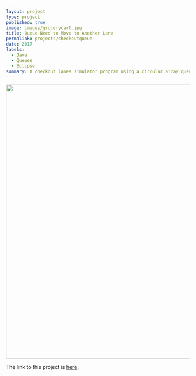 ```yaml
---
layout: project
type: project
published: true
image: images/grocerycart.jpg
title: Queue Need to Move to Another Lane
permalink: projects/checkoutqueue
date: 2017
labels:
  - Java
  - Queues
  - Eclipse
summary: A checkout lanes simulator program using a circular array queue for ICS 211.
---
```


<img src="../images/checkoutlanes-test.png" width="750">

The link to this project is [here](https://github.com/aprilbala/aprilbala.github.io/tree/master/projects/project-checkoutLanesQueue).
